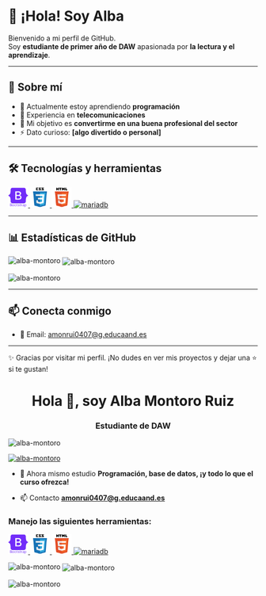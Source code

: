 # 👋 ¡Hola! Soy Alba

Bienvenido a mi perfil de GitHub.  
Soy **estudiante de primer año de DAW** apasionada por **la lectura y el aprendizaje**.  
 

---

## 🚀 Sobre mí

- 🌱 Actualmente estoy aprendiendo **programación**  
- 💼 Experiencia en **telecomunicaciones**  
- 🎯 Mi objetivo es **convertirme en una buena profesional del sector**  
- ⚡ Dato curioso: **[algo divertido o personal]**

---

## 🛠️ Tecnologías y herramientas

<p align="left"> <a href="https://getbootstrap.com" target="_blank" rel="noreferrer"> <img src="https://raw.githubusercontent.com/devicons/devicon/master/icons/bootstrap/bootstrap-plain-wordmark.svg" alt="bootstrap" width="40" height="40"/> </a> <a href="https://www.w3schools.com/css/" target="_blank" rel="noreferrer"> <img src="https://raw.githubusercontent.com/devicons/devicon/master/icons/css3/css3-original-wordmark.svg" alt="css3" width="40" height="40"/> </a> <a href="https://www.w3.org/html/" target="_blank" rel="noreferrer"> <img src="https://raw.githubusercontent.com/devicons/devicon/master/icons/html5/html5-original-wordmark.svg" alt="html5" width="40" height="40"/> </a> <a href="https://mariadb.org/" target="_blank" rel="noreferrer"> <img src="https://www.vectorlogo.zone/logos/mariadb/mariadb-icon.svg" alt="mariadb" width="40" height="40"/> </a> </p>

---

## 📊 Estadísticas de GitHub

<p><img align="left" src="https://github-readme-stats.vercel.app/api/top-langs?username=alba-montoro&show_icons=true&locale=en&layout=compact" alt="alba-montoro" /></p>

<p>&nbsp;<img align="center" src="https://github-readme-stats.vercel.app/api?username=alba-montoro&show_icons=true&locale=en" alt="alba-montoro" /></p>

<p><img align="center" src="https://github-readme-streak-stats.herokuapp.com/?user=alba-montoro&" alt="alba-montoro" /></p>

---

## 📫 Conecta conmigo

- 📧 Email: [amonrui0407@g.educaand.es](mailto:amonrui0407@g.educaan.es)  

---

✨ Gracias por visitar mi perfil. ¡No dudes en ver mis proyectos y dejar una ⭐ si te gustan!  





<h1 align="center">Hola 👋, soy Alba Montoro Ruiz</h1>
<h3 align="center">Estudiante de DAW</h3>

<p align="left"> <img src="https://komarev.com/ghpvc/?username=alba-montoro&label=Profile%20views&color=0e75b6&style=flat" alt="alba-montoro" /> </p>

<p align="left"> <a href="https://github.com/ryo-ma/github-profile-trophy"><img src="https://github-profile-trophy.vercel.app/?username=alba-montoro" alt="alba-montoro" /></a> </p>

- 🌱 Ahora mismo estudio **Programación, base de datos, ¡y todo lo que el curso ofrezca!**

- 📫 Contacto **amonrui0407@g.educaand.es**

<h3>Manejo las siguientes herramientas:</h3>

<p align="left"> <a href="https://getbootstrap.com" target="_blank" rel="noreferrer"> <img src="https://raw.githubusercontent.com/devicons/devicon/master/icons/bootstrap/bootstrap-plain-wordmark.svg" alt="bootstrap" width="40" height="40"/> </a> <a href="https://www.w3schools.com/css/" target="_blank" rel="noreferrer"> <img src="https://raw.githubusercontent.com/devicons/devicon/master/icons/css3/css3-original-wordmark.svg" alt="css3" width="40" height="40"/> </a> <a href="https://www.w3.org/html/" target="_blank" rel="noreferrer"> <img src="https://raw.githubusercontent.com/devicons/devicon/master/icons/html5/html5-original-wordmark.svg" alt="html5" width="40" height="40"/> </a> <a href="https://mariadb.org/" target="_blank" rel="noreferrer"> <img src="https://www.vectorlogo.zone/logos/mariadb/mariadb-icon.svg" alt="mariadb" width="40" height="40"/> </a> </p>

<p><img align="left" src="https://github-readme-stats.vercel.app/api/top-langs?username=alba-montoro&show_icons=true&locale=en&layout=compact" alt="alba-montoro" /></p>

<p>&nbsp;<img align="center" src="https://github-readme-stats.vercel.app/api?username=alba-montoro&show_icons=true&locale=en" alt="alba-montoro" /></p>

<p><img align="center" src="https://github-readme-streak-stats.herokuapp.com/?user=alba-montoro&" alt="alba-montoro" /></p>

